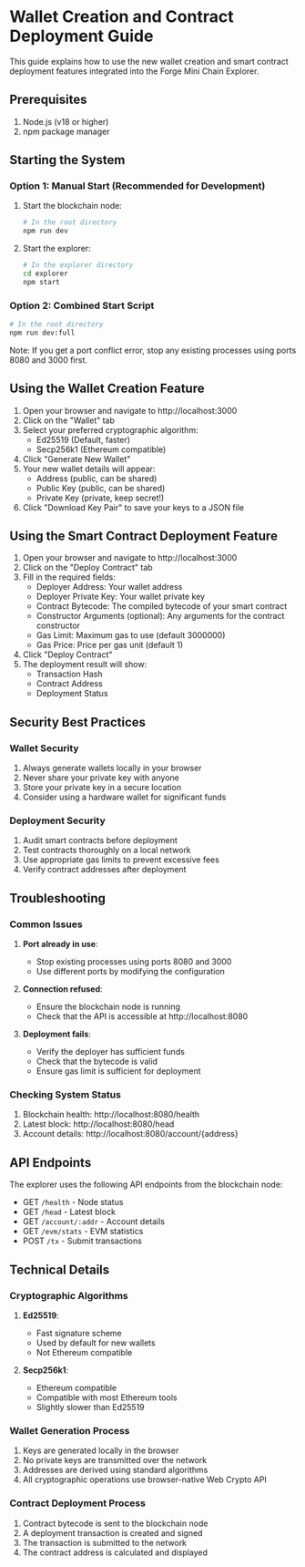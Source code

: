 # Wallet Creation and Contract Deployment Guide

This guide explains how to use the new wallet creation and smart contract deployment features integrated into the Forge Mini Chain Explorer.

## Prerequisites

1. Node.js (v18 or higher)
2. npm package manager

## Starting the System

### Option 1: Manual Start (Recommended for Development)

1. Start the blockchain node:
   ```bash
   # In the root directory
   npm run dev
   ```

2. Start the explorer:
   ```bash
   # In the explorer directory
   cd explorer
   npm start
   ```

### Option 2: Combined Start Script

```bash
# In the root directory
npm run dev:full
```

Note: If you get a port conflict error, stop any existing processes using ports 8080 and 3000 first.

## Using the Wallet Creation Feature

1. Open your browser and navigate to http://localhost:3000
2. Click on the "Wallet" tab
3. Select your preferred cryptographic algorithm:
   - Ed25519 (Default, faster)
   - Secp256k1 (Ethereum compatible)
4. Click "Generate New Wallet"
5. Your new wallet details will appear:
   - Address (public, can be shared)
   - Public Key (public, can be shared)
   - Private Key (private, keep secret!)
6. Click "Download Key Pair" to save your keys to a JSON file

## Using the Smart Contract Deployment Feature

1. Open your browser and navigate to http://localhost:3000
2. Click on the "Deploy Contract" tab
3. Fill in the required fields:
   - Deployer Address: Your wallet address
   - Deployer Private Key: Your wallet private key
   - Contract Bytecode: The compiled bytecode of your smart contract
   - Constructor Arguments (optional): Any arguments for the contract constructor
   - Gas Limit: Maximum gas to use (default 3000000)
   - Gas Price: Price per gas unit (default 1)
4. Click "Deploy Contract"
5. The deployment result will show:
   - Transaction Hash
   - Contract Address
   - Deployment Status

## Security Best Practices

### Wallet Security
1. Always generate wallets locally in your browser
2. Never share your private key with anyone
3. Store your private key in a secure location
4. Consider using a hardware wallet for significant funds

### Deployment Security
1. Audit smart contracts before deployment
2. Test contracts thoroughly on a local network
3. Use appropriate gas limits to prevent excessive fees
4. Verify contract addresses after deployment

## Troubleshooting

### Common Issues

1. **Port already in use**:
   - Stop existing processes using ports 8080 and 3000
   - Use different ports by modifying the configuration

2. **Connection refused**:
   - Ensure the blockchain node is running
   - Check that the API is accessible at http://localhost:8080

3. **Deployment fails**:
   - Verify the deployer has sufficient funds
   - Check that the bytecode is valid
   - Ensure gas limit is sufficient for deployment

### Checking System Status

1. Blockchain health: http://localhost:8080/health
2. Latest block: http://localhost:8080/head
3. Account details: http://localhost:8080/account/{address}

## API Endpoints

The explorer uses the following API endpoints from the blockchain node:

- GET `/health` - Node status
- GET `/head` - Latest block
- GET `/account/:addr` - Account details
- GET `/evm/stats` - EVM statistics
- POST `/tx` - Submit transactions

## Technical Details

### Cryptographic Algorithms

1. **Ed25519**:
   - Fast signature scheme
   - Used by default for new wallets
   - Not Ethereum compatible

2. **Secp256k1**:
   - Ethereum compatible
   - Compatible with most Ethereum tools
   - Slightly slower than Ed25519

### Wallet Generation Process

1. Keys are generated locally in the browser
2. No private keys are transmitted over the network
3. Addresses are derived using standard algorithms
4. All cryptographic operations use browser-native Web Crypto API

### Contract Deployment Process

1. Contract bytecode is sent to the blockchain node
2. A deployment transaction is created and signed
3. The transaction is submitted to the network
4. The contract address is calculated and displayed